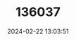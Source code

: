 ---
title: "136037"
category: "Mixophyes coggeri"
draft: false
date: 2024-02-22 13:03:51
languages:
  English: ["Cogger's Frog"]
---